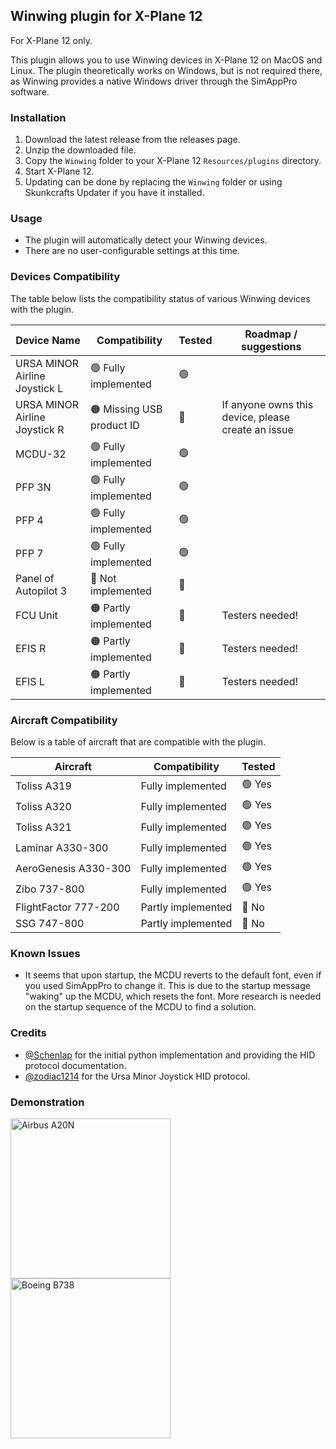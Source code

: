 ## Winwing plugin for X-Plane 12

For X-Plane 12 only.

This plugin allows you to use Winwing devices in X-Plane 12 on MacOS and Linux.
The plugin theoretically works on Windows, but is not required there, as Winwing provides a native Windows driver through the SimAppPro software.

### Installation

1. Download the latest release from the releases page.
2. Unzip the downloaded file.
3. Copy the `Winwing` folder to your X-Plane 12 `Resources/plugins` directory.
4. Start X-Plane 12.
5. Updating can be done by replacing the `Winwing` folder or using Skunkcrafts Updater if you have it installed.

### Usage

- The plugin will automatically detect your Winwing devices.
- There are no user-configurable settings at this time.

### Devices Compatibility

The table below lists the compatibility status of various Winwing devices with the plugin.

| Device Name                   | Compatibility             | Tested | Roadmap / suggestions                              |
| ----------------------------- | ------------------------- | ------ | -------------------------------------------------- |
| URSA MINOR Airline Joystick L | 🟢 Fully implemented      | 🟢     |                                                    |
| URSA MINOR Airline Joystick R | 🟠 Missing USB product ID | 🔴     | If anyone owns this device, please create an issue |
| MCDU-32                       | 🟢 Fully implemented      | 🟢     |                                                    |
| PFP 3N                        | 🟢 Fully implemented      | 🟢     |                                                    |
| PFP 4                         | 🟢 Fully implemented      | 🟢     |                                                    |
| PFP 7                         | 🟢 Fully implemented      | 🟢     |                                                    |
| Panel of Autopilot 3          | 🔴 Not implemented        | 🔴     |                                                    |
| FCU Unit                      | 🟠 Partly implemented     | 🔴     | Testers needed!                                    |
| EFIS R                        | 🟠 Partly implemented     | 🔴     | Testers needed!                                    |
| EFIS L                        | 🟠 Partly implemented     | 🔴     | Testers needed!                                    |

### Aircraft Compatibility

Below is a table of aircraft that are compatible with the plugin.

| Aircraft             | Compatibility      | Tested |
| -------------------- | ------------------ | ------ |
| Toliss A319          | Fully implemented  | 🟢 Yes |
| Toliss A320          | Fully implemented  | 🟢 Yes |
| Toliss A321          | Fully implemented  | 🟢 Yes |
| Laminar A330-300     | Fully implemented  | 🟢 Yes |
| AeroGenesis A330-300 | Fully implemented  | 🟢 Yes |
| Zibo 737-800         | Fully implemented  | 🟢 Yes |
| FlightFactor 777-200 | Partly implemented | 🔴 No  |
| SSG 747-800          | Partly implemented | 🔴 No  |

### Known Issues

- It seems that upon startup, the MCDU reverts to the default font, even if you used SimAppPro to change it. This is due to the startup message "waking" up the MCDU, which resets the font. More research is needed on the startup sequence of the MCDU to find a solution.

### Credits

- [@Schenlap](https://github.com/schenlap) for the initial python implementation and providing the HID protocol documentation.
- [@zodiac1214](https://github.com/zodiac1214) for the Ursa Minor Joystick HID protocol.

### Demonstration

<img src="https://github.com/user-attachments/assets/75d4e3e0-af9e-488f-bd5e-2d834bea110d" alt="Airbus A20N" width="256" />
<img src="https://github.com/user-attachments/assets/8f5750e2-f913-479a-9f7a-6e3d6c31382d" alt="Boeing B738" width="256" />
